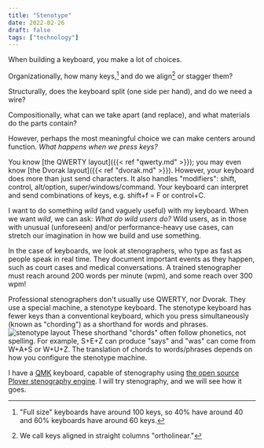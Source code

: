 ```yaml
---
title: "Stenotype"
date: 2022-02-26
draft: false
tags: ["technology"]
---
```

When building a keyboard, you make a lot of choices. 

Organizationally, how many keys,[^1] and do we align[^2] or stagger them? 
[^1]: "Full size" keyboards have around 100 keys, so 40% have around 40 and 60% keyboards have around 60 keys.
[^2]: We call keys aligned in straight columns "ortholinear."

Structurally, does the keyboard split (one side per hand), and do we need a wire?

Compositionally, what can we take apart (and replace), and what materials do the parts contain?

However, perhaps the most meaningful choice we can make centers around function. _What happens when we press keys?_

You know [the QWERTY layout]({{< ref "qwerty.md" >}}); you may even know [the Dvorak layout]({{< ref "dvorak.md" >}}). However, your keyboard does more than just send characters. It also handles "modifiers": shift, control, alt/option, super/windows/command. Your keyboard can interpret and send combinations of keys, e.g. shift+f = F or control+C.

I want to do something _wild_ (and vaguely useful) with my keyboard. When we want _wild_, we can ask: _What do wild users do?_ Wild users, as in those with unusual (unforeseen) and/or performance-heavy use cases, can stretch our imagination in how we build and use something.

In the case of keyboards, we look at stenographers, who type as fast as people speak in real time. They document important events as they happen, such as court cases and medical conversations. A trained stenographer must reach around 200 words per minute (wpm), and some reach over 300 wpm!

Professional stenographers don't usually use QWERTY, nor Dvorak. They use a special machine, a stenotype keyboard. The stenotype keyboard has fewer keys than a conventional keyboard, which you press simultaneously (known as "chording") as a shorthand for words and phrases.
![stenotype layout](https://upload.wikimedia.org/wikipedia/commons/8/8c/Stenotype_en_layout.svg)
These shorthand "chords" often follow phonetics, not spelling. For example, S+E+Z can produce "says" and "was" can come from W+A+S or W+U+Z. The translation of chords to words/phrases depends on how you configure the stenotype machine.

I have a [QMK](https://github.com/qmk/qmk_firmware/blob/master/docs/feature_stenography.md) keyboard, capable of stenography using [the open source Plover stenography engine](https://www.openstenoproject.org/plover/). I will try stenography, and we will see how it goes.
